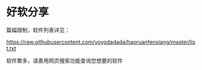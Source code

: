 # 好软分享

篇幅限制，软件列表详见：

https://raw.githubusercontent.com/yoyodadada/haoruanfenxiang/master/list.txt

软件繁多，请善用网页搜索功能查询您想要的软件
